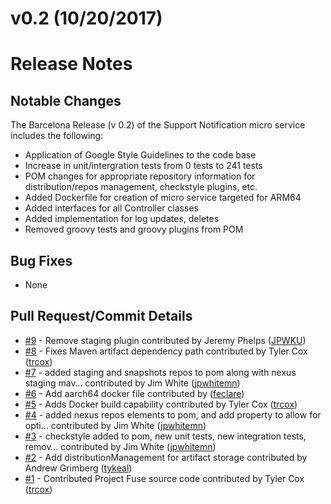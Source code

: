 # v0.2 (10/20/2017)
# Release Notes

## Notable Changes
The Barcelona Release (v 0.2) of the Support Notification micro service includes the following:
* Application of Google Style Guidelines to the code base
* Increase in unit/intergration tests from 0 tests to 241 tests
* POM changes for appropriate repository information for distribution/repos management, checkstyle plugins, etc.
* Added Dockerfile for creation of micro service targeted for ARM64 
* Added interfaces for all Controller classes
* Added implementation for log updates, deletes
* Removed groovy tests and groovy plugins from POM

## Bug Fixes
* None

## Pull Request/Commit Details
 - [#9](https://github.com/edgexfoundry/support-notifications/pull/9) - Remove staging plugin contributed by Jeremy Phelps ([JPWKU](https://github.com/JPWKU))
 - [#8](https://github.com/edgexfoundry/support-notifications/pull/8) - Fixes Maven artifact dependency path contributed by Tyler Cox ([trcox](https://github.com/trcox))
 - [#7](https://github.com/edgexfoundry/support-notifications/pull/7) - added staging and snapshots repos to pom along with nexus staging mav… contributed by Jim White ([jpwhitemn](https://github.com/jpwhitemn))
 - [#6](https://github.com/edgexfoundry/support-notifications/pull/6) - Add aarch64 docker file contributed by ([feclare](https://github.com/feclare))
 - [#5](https://github.com/edgexfoundry/support-notifications/pull/5) - Adds Docker build capability contributed by Tyler Cox ([trcox](https://github.com/trcox))
 - [#4](https://github.com/edgexfoundry/support-notifications/pull/4) - added nexus repos elements to pom, and add property to allow for opti… contributed by Jim White ([jpwhitemn](https://github.com/jpwhitemn))
 - [#3](https://github.com/edgexfoundry/support-notifications/pull/3) - checkstyle added to pom, new unit tests, new integration tests, remov… contributed by Jim White ([jpwhitemn](https://github.com/jpwhitemn))
 - [#2](https://github.com/edgexfoundry/support-notifications/pull/2) - Add distributionManagement for artifact storage contributed by Andrew Grimberg ([tykeal](https://github.com/tykeal))
 - [#1](https://github.com/edgexfoundry/support-notifications/pull/1) - Contributed Project Fuse source code contributed by Tyler Cox ([trcox](https://github.com/trcox))
